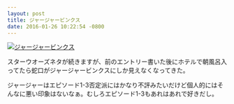 ```yaml
---
layout: post
title: ジャージャービンクス
date: 2016-01-26 10:22:54 -0800
---
```


<a data-flickr-embed="true"  href="https://www.flickr.com/photos/26153219@N00/23988601803/in/dateposted/" title="ジャージャービンクス"><img src="https://farm2.staticflickr.com/1632/23988601803_580af5c433_z.jpg" width="" height="" alt="ジャージャービンクス"></a><script async src="//embedr.flickr.com/assets/client-code.js" charset="utf-8"></script>

スターウオーズネタが続きますが、前のエントリー書いた後にホテルで朝風呂入ってたら蛇口がジャージャービンクスにしか見えなくなってきた。

ジャージャーはエピソード1-3否定派にはかなり不評みたいだけど個人的にはそんなに悪い印象はないなぁ。むしろエピソード1-3もあれはあれで好きだし。
